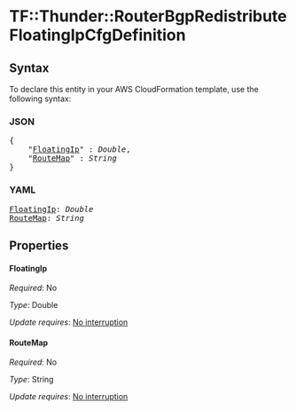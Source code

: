 # TF::Thunder::RouterBgpRedistribute FloatingIpCfgDefinition

## Syntax

To declare this entity in your AWS CloudFormation template, use the following syntax:

### JSON

<pre>
{
    "<a href="#floatingip" title="FloatingIp">FloatingIp</a>" : <i>Double</i>,
    "<a href="#routemap" title="RouteMap">RouteMap</a>" : <i>String</i>
}
</pre>

### YAML

<pre>
<a href="#floatingip" title="FloatingIp">FloatingIp</a>: <i>Double</i>
<a href="#routemap" title="RouteMap">RouteMap</a>: <i>String</i>
</pre>

## Properties

#### FloatingIp

_Required_: No

_Type_: Double

_Update requires_: [No interruption](https://docs.aws.amazon.com/AWSCloudFormation/latest/UserGuide/using-cfn-updating-stacks-update-behaviors.html#update-no-interrupt)

#### RouteMap

_Required_: No

_Type_: String

_Update requires_: [No interruption](https://docs.aws.amazon.com/AWSCloudFormation/latest/UserGuide/using-cfn-updating-stacks-update-behaviors.html#update-no-interrupt)

